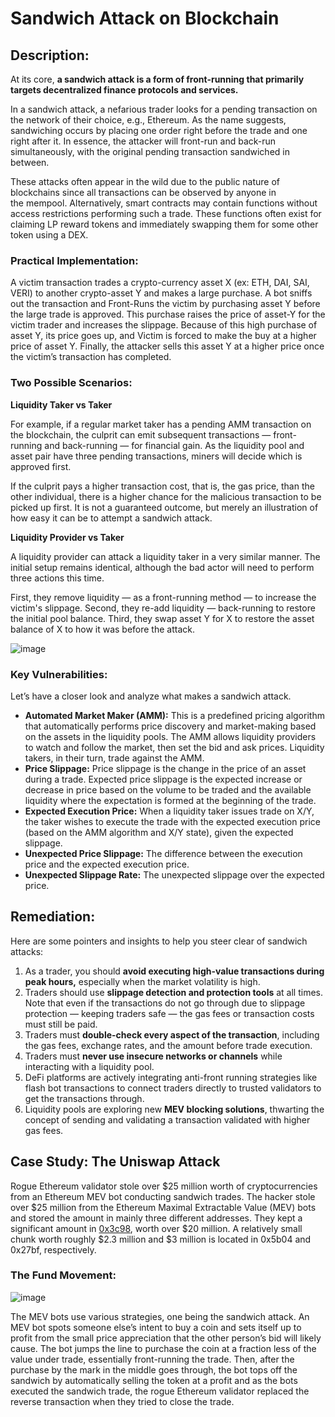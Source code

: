 # Sandwich Attack on Blockchain
## ****Description:****

At its core, **a sandwich attack is a form of front-running that primarily targets decentralized finance protocols and services.**

In a sandwich attack, a nefarious trader looks for a pending transaction on the network of their choice, e.g., Ethereum. As the name suggests, sandwiching occurs by placing one order right before the trade and one right after it. In essence, the attacker will front-run and back-run simultaneously, with the original pending transaction sandwiched in between.

These attacks often appear in the wild due to the public nature of blockchains since all transactions can be observed by anyone in the mempool. Alternatively, smart contracts may contain functions without access restrictions performing such a trade. These functions often exist for claiming LP reward tokens and immediately swapping them for some other token using a DEX.

### Practical Implementation:

A victim transaction trades a crypto-currency asset X (ex: ETH, DAI, SAI, VERI) to another crypto-asset Y and makes a large purchase. A bot sniffs out the transaction and Front-Runs the victim by purchasing asset Y before the large trade is approved. This purchase raises the price of asset-Y for the victim trader and increases the slippage. Because of this high purchase of asset Y, its price goes up, and Victim is forced to make the buy at a higher price of asset Y. Finally, the attacker sells this asset Y at a higher price once the victim’s transaction has completed.

### ****Two Possible Scenarios:****

****Liquidity Taker vs Taker****

For example, if a regular market taker has a pending AMM transaction on the blockchain, the culprit can emit subsequent transactions — front-running and back-running — for financial gain. As the liquidity pool and asset pair have three pending transactions, miners will decide which is approved first.

If the culprit pays a higher transaction cost, that is, the gas price, than the other individual, there is a higher chance for the malicious transaction to be picked up first. It is not a guaranteed outcome, but merely an illustration of how easy it can be to attempt a sandwich attack.

**Liquidity Provider vs Taker**

A liquidity provider can attack a liquidity taker in a very similar manner. The initial setup remains identical, although the bad actor will need to perform three actions this time.

First, they remove liquidity — as a front-running method — to increase the victim's slippage. Second, they re-add liquidity — back-running to restore the initial pool balance. Third, they swap asset Y for X to restore the asset balance of X to how it was before the attack.

![image](https://github.com/shubhisaran/Blockchain-Attack-Vectors/assets/113500663/24fc75bf-cb9a-46d8-97ba-96041854e0b3)

### Key Vulnerabilities:

Let’s have a closer look and analyze what makes a sandwich attack.

- **Automated Market Maker (AMM):** This is a predefined pricing algorithm that automatically performs price discovery and market-making based on the assets in the liquidity pools. The AMM allows liquidity providers to watch and follow the market, then set the bid and ask prices. Liquidity takers, in their turn, trade against the AMM.
- **Price Slippage:** Price slippage is the change in the price of an asset during a trade. Expected price slippage is the expected increase or decrease in price based on the volume to be traded and the available liquidity where the expectation is formed at the beginning of the trade.
- **Expected Execution Price:** When a liquidity taker issues trade on X/Y, the taker wishes to execute the trade with the expected execution price (based on the AMM algorithm and X/Y state), given the expected slippage.
- **Unexpected Price Slippage:** The difference between the execution price and the expected execution price.
- **Unexpected Slippage Rate:** The unexpected slippage over the expected price.

## Remediation:

Here are some pointers and insights to help you steer clear of sandwich attacks:

1. As a trader, you should **avoid executing high-value transactions during peak hours,** especially when the market volatility is high.
2. Traders should use **slippage detection and protection tools** at all times. Note that even if the transactions do not go through due to slippage protection — keeping traders safe — the gas fees or transaction costs must still be paid.
3. Traders must **double-check every aspect of the transaction**, including the gas fees, exchange rates, and the amount before trade execution.
4. Traders must **never use insecure networks or channels** while interacting with a liquidity pool.
5. DeFi platforms are actively integrating anti-front running strategies like flash bot transactions to connect traders directly to trusted validators to get the transactions through.
6. Liquidity pools are exploring new **MEV blocking solutions**, thwarting the concept of sending and validating a transaction validated with higher gas fees.

## ****Case Study: The Uniswap Attack****

Rogue Ethereum validator stole over $25 million worth of cryptocurrencies from an Ethereum MEV bot conducting sandwich trades. The hacker stole over $25 million from the Ethereum Maximal Extractable Value (MEV) bots and stored the amount in mainly three different addresses. They kept a significant amount in [0x3c98](https://etherscan.io/tokenholdings?a=0x3c98d617db017f51c6a73a13e80e1fe14cd1d8eb), worth over $20 million. A relatively small chunk worth roughly $2.3 million and $3 million is located in 0x5b04 and 0x27bf, respectively.

### The Fund Movement:

![image](https://github.com/shubhisaran/Blockchain-Attack-Vectors/assets/113500663/1b652a1a-1a56-4f4f-9dd4-40e6527c4970)

The MEV bots use various strategies, one being the sandwich attack. An MEV bot spots someone else’s intent to buy a coin and sets itself up to profit from the small price appreciation that the other person’s bid will likely cause. The bot jumps the line to purchase the coin at a fraction less of the value under trade, essentially front-running the trade. Then, after the purchase by the mark in the middle goes through, the bot tops off the sandwich by automatically selling the token at a profit and as the bots executed the sandwich trade, the rogue Ethereum validator replaced the reverse transaction when they tried to close the trade.

